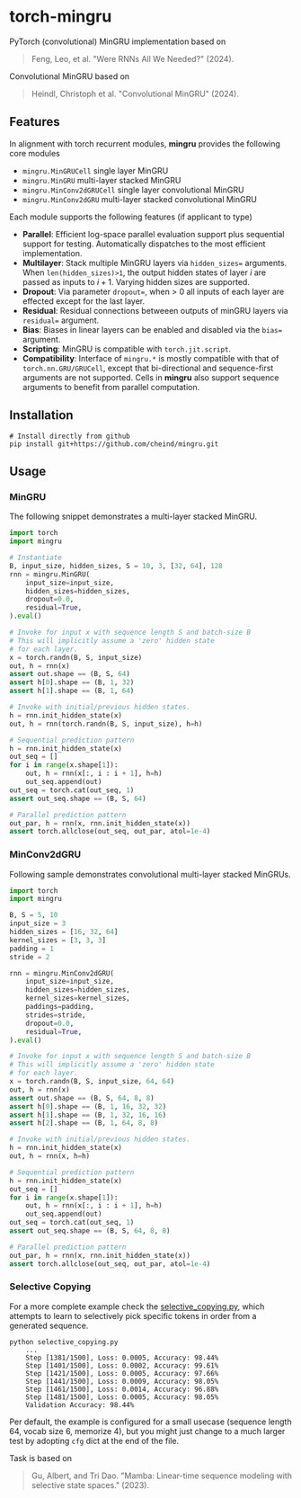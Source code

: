 # torch-mingru
PyTorch (convolutional) MinGRU implementation based on 

> Feng, Leo, et al. "Were RNNs All We Needed?" (2024).

Convolutional MinGRU based on

> Heindl, Christoph et al. "Convolutional MinGRU" (2024).



## Features
In alignment with torch recurrent modules, **mingru** provides the following core modules
 - `mingru.MinGRUCell` single layer MinGRU
 - `mingru.MinGRU` multi-layer stacked MinGRU 
 - `mingru.MinConv2dGRUCell` single layer convolutional MinGRU
 - `mingru.MinConv2dGRU` multi-layer stacked convolutional MinGRU

Each module supports the following features (if applicant to type)
 - **Parallel**: Efficient log-space parallel evaluation support plus sequential support for testing. Automatically dispatches to the most efficient implementation.
 - **Multilayer**: Stack multiple MinGRU layers via `hidden_sizes=` arguments. When `len(hidden_sizes)>1`, the output hidden states of layer $i$ are passed as inputs to $i+1$. Varying hidden sizes are supported.
 - **Dropout**: Via parameter `dropout=`, when > 0 all inputs of each layer are effected except for the last layer.
 - **Residual**: Residual connections betweeen outputs of minGRU layers via `residual=` argument.
 - **Bias**: Biases in linear layers can be enabled and disabled via the `bias=` argument.
 - **Scripting**: MinGRU is compatible with `torch.jit.script`.
 - **Compatibility**: Interface of `mingru.*` is mostly compatible with that of `torch.nn.GRU/GRUCell`, except that bi-directional and sequence-first arguments are not supported. Cells in **mingru** also support sequence arguments to benefit from parallel computation.

## Installation

```shell
# Install directly from github
pip install git+https://github.com/cheind/mingru.git
```

## Usage

### MinGRU

The following snippet demonstrates a multi-layer stacked MinGRU.

```python
import torch
import mingru

# Instantiate
B, input_size, hidden_sizes, S = 10, 3, [32, 64], 128
rnn = mingru.MinGRU(
    input_size=input_size,
    hidden_sizes=hidden_sizes,
    dropout=0.0,
    residual=True,
).eval()

# Invoke for input x with sequence length S and batch-size B
# This will implicitly assume a 'zero' hidden state
# for each layer.
x = torch.randn(B, S, input_size)
out, h = rnn(x)
assert out.shape == (B, S, 64)
assert h[0].shape == (B, 1, 32)
assert h[1].shape == (B, 1, 64)

# Invoke with initial/previous hidden states.
h = rnn.init_hidden_state(x)
out, h = rnn(torch.randn(B, S, input_size), h=h)

# Sequential prediction pattern
h = rnn.init_hidden_state(x)
out_seq = []
for i in range(x.shape[1]):
    out, h = rnn(x[:, i : i + 1], h=h)
    out_seq.append(out)
out_seq = torch.cat(out_seq, 1)
assert out_seq.shape == (B, S, 64)

# Parallel prediction pattern
out_par, h = rnn(x, rnn.init_hidden_state(x))
assert torch.allclose(out_seq, out_par, atol=1e-4)
```

### MinConv2dGRU

Following sample demonstrates convolutional multi-layer stacked MinGRUs.


```python
import torch
import mingru

B, S = 5, 10
input_size = 3
hidden_sizes = [16, 32, 64]
kernel_sizes = [3, 3, 3]
padding = 1
stride = 2

rnn = mingru.MinConv2dGRU(
    input_size=input_size,
    hidden_sizes=hidden_sizes,
    kernel_sizes=kernel_sizes,
    paddings=padding,
    strides=stride,
    dropout=0.0,
    residual=True,
).eval()

# Invoke for input x with sequence length S and batch-size B
# This will implicitly assume a 'zero' hidden state
# for each layer.
x = torch.randn(B, S, input_size, 64, 64)
out, h = rnn(x)
assert out.shape == (B, S, 64, 8, 8)
assert h[0].shape == (B, 1, 16, 32, 32)
assert h[1].shape == (B, 1, 32, 16, 16)
assert h[2].shape == (B, 1, 64, 8, 8)

# Invoke with initial/previous hidden states.
h = rnn.init_hidden_state(x)
out, h = rnn(x, h=h)

# Sequential prediction pattern
h = rnn.init_hidden_state(x)
out_seq = []
for i in range(x.shape[1]):
    out, h = rnn(x[:, i : i + 1], h=h)
    out_seq.append(out)
out_seq = torch.cat(out_seq, 1)
assert out_seq.shape == (B, S, 64, 8, 8)

# Parallel prediction pattern
out_par, h = rnn(x, rnn.init_hidden_state(x))
assert torch.allclose(out_seq, out_par, atol=1e-4)
```

### Selective Copying
For a more complete example check the [selective_copying.py](./selective_copying.py), which attempts to learn to selectively pick specific tokens in order from a generated sequence.

```shell
python selective_copying.py
    ...
    Step [1381/1500], Loss: 0.0005, Accuracy: 98.44%
    Step [1401/1500], Loss: 0.0002, Accuracy: 99.61%
    Step [1421/1500], Loss: 0.0005, Accuracy: 97.66%
    Step [1441/1500], Loss: 0.0009, Accuracy: 98.05%
    Step [1461/1500], Loss: 0.0014, Accuracy: 96.88%
    Step [1481/1500], Loss: 0.0005, Accuracy: 98.05%
    Validation Accuracy: 98.44%
```

Per default, the example is configured for a small usecase (sequence length 64, vocab size 6, memorize 4), but you might just change to a much larger test by adopting `cfg` dict at the end of the file.

Task is based on
> Gu, Albert, and Tri Dao. "Mamba: Linear-time sequence modeling with selective state spaces." (2023).
